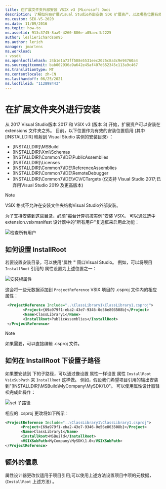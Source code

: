 ```yaml
---
title: 在扩展文件夹外部安装 VSIX v3 |Microsoft Docs
description: 了解如何在扩展Visual Studio外部安装 SDK 扩展资产，以及哪些位置有效。
ms.custom: SEO-VS-2020
ms.date: 11/09/2016
ms.topic: how-to
ms.assetid: 913c3745-8aa9-4260-886e-a05aecfb2225
author: leslierichardson95
ms.author: lerich
manager: jmartens
ms.workload:
- vssdk
ms.openlocfilehash: 24b1e1a73ff588e5531eec2025c8a3c9e94760a4
ms.sourcegitcommit: bab002936a9a642e45af407d652345c113a9c467
ms.translationtype: MT
ms.contentlocale: zh-CN
ms.lasthandoff: 06/25/2021
ms.locfileid: "112898443"
---
```

# <a name="install-outside-the-extensions-folder"></a>在扩展文件夹外进行安装

从 2017 Visual Studio版本 2017 和 VSIX v3 (版本 3) 开始，扩展资产可以安装在 extensions 文件夹之外。 目前，以下位置作为有效的安装位置启用 (其中 [INSTALLDIR] 映射到 Visual Studio 实例的安装目录) ：

* [INSTALLDIR]\MSBuild
* [INSTALLDIR]\Xml\Schemas
* [INSTALLDIR]\Common7\IDE\PublicAssemblies
* [INSTALLDIR]\Licenses
* [INSTALLDIR]\Common7\IDE\ReferenceAssemblies
* [INSTALLDIR]\Common7\IDE\RemoteDebugger
* [INSTALLDIR]\Common7\IDE\VC\VCTargets (仅支持 Visual Studio 2017;已弃用Visual Studio 2019 及更高版本) 

> [!NOTE]
> VSIX 格式不允许在安装文件夹结构Visual Studio外部安装。 

为了支持安装到这些目录，必须"每台计算机按实例"安装 VSIX。 可以通过选中 extension.vsixmanifest 设计器中的"所有用户"复选框来启用此功能：

![检查所有用户](media/check-all-users.png)

## <a name="how-to-set-the-installroot"></a>如何设置 InstallRoot

若要设置安装目录，可以使用"属性 **"** 窗口Visual Studio。 例如，可以将项目 `InstallRoot` 引用的 属性设置为上述位置之一：

![安装根属性](media/install-root-properties.png)

这会将一些元数据添加到 `ProjectReference` VSIX 项目的 .csproj 文件内的相应属性：

```xml
 <ProjectReference Include="..\ClassLibrary1\ClassLibrary1.csproj">
        <Project>{69a979f1-eba2-43e7-9346-0e56e803508b}</Project>
        <Name>ClassLibrary1</Name>
        <InstallRoot>PublicAssemblies</InstallRoot>
 </ProjectReference>
```

> [!NOTE]
> 如果需要，可以直接编辑 .csproj 文件。

## <a name="how-to-set-a-subpath-under-the-installroot"></a>如何在 InstallRoot 下设置子路径

如果要安装到 下的子路径，可以通过像设置 属性一样设置 属性 `InstallRoot` `VsixSubPath` 来 `InstallRoot` 这样做。 例如，假设我们希望项目引用的输出安装到"[INSTALLDIR]\MSBuild\MyCompany\MySDK\1.0"。 可以使用属性设计器轻松完成此操作：

![set 子路径](media/set-subpath.png)

相应的 .csproj 更改将如下所示：

```xml
<ProjectReference Include="..\ClassLibrary1\ClassLibrary1.csproj">
       <Project>{69a979f1-eba2-43e7-9346-0e56e803508b}</Project>
       <Name>ClassLibrary1</Name>
       <InstallRoot>MSBuild</InstallRoot>
       <VSIXSubPath>MyCompany\MySDK\1.0</VSIXSubPath>
</ProjectReference>
```

## <a name="extra-information"></a>额外的信息

属性设计器更改仅适用于项目引用;可以使用上述方法设置项目中项的元数据， (`InstallRoot` 上述方法) 。
